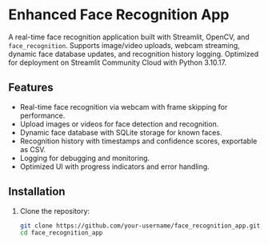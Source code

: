 # Enhanced Face Recognition App

A real-time face recognition application built with Streamlit, OpenCV, and `face_recognition`. Supports image/video uploads, webcam streaming, dynamic face database updates, and recognition history logging. Optimized for deployment on Streamlit Community Cloud with Python 3.10.17.

## Features
- Real-time face recognition via webcam with frame skipping for performance.
- Upload images or videos for face detection and recognition.
- Dynamic face database with SQLite storage for known faces.
- Recognition history with timestamps and confidence scores, exportable as CSV.
- Logging for debugging and monitoring.
- Optimized UI with progress indicators and error handling.

## Installation
1. Clone the repository:
   ```bash
   git clone https://github.com/your-username/face_recognition_app.git
   cd face_recognition_app

